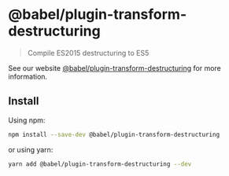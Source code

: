 # @babel/plugin-transform-destructuring

> Compile ES2015 destructuring to ES5

See our website [@babel/plugin-transform-destructuring](https://babeljs.io/docs/en/babel-plugin-transform-destructuring)
for more information.

## Install

Using npm:

```sh
npm install --save-dev @babel/plugin-transform-destructuring
```

or using yarn:

```sh
yarn add @babel/plugin-transform-destructuring --dev
```
